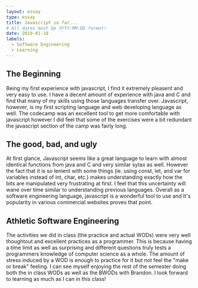 ```yaml
---
layout: essay
type: essay
title: Javascript so far...
# All dates must be YYYY-MM-DD format!
date: 2019-01-18
labels:
  - Software Engineering
  - Learning
---
```

## The Beginning
Being my first experience with javascript, I find it extremely pleasent and very easy to use.  I have a decent amount of experience with java and C and find that many of my skills using those languages transfer over.  Javascript, however, is my first scripting language and web developing language as well.  The codecamp was an excellent tool to get more comfortable with javascript however I did feel that some of the exercises were a bit redundant the javascript section of the camp was fairly long.

## The good, bad, and ugly
At first glance, Javascript seems like a great language to learn with almost identical functions from java and C and very similar sytax as well.  However the fact that it is so lenient with some things (ie. using const, let, and var for variables instead of int, char, etc.) makes understanding exactly how the bits are manipulated very frustrating at first.  I feel that this uncertainty will wane over time similar to understanding previous languages.  Overall as a software engineering language, javascript is a wonderful tool to use and It's popularity in various commercial websites proves that point.

## Athletic Software Engineering
The activities we did in class (the practice and actual WODs) were very well thoughtout and excellent practices as a programmer.  This is because having a time limit as well as surprising and different questions truly tests a programmers knowledge of computer science as a whole.  The amount of stress induced by a WOD is enough to practice for it but not feel the "make or break" feeling.  I can see myself enjoying the rest of the semester doing both the in class WODs as well as the BWODs with Brandon.  I look forward to learning as much as I can in this class!
